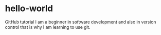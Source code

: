 # hello-world
GitHub tutorial
I am a beginner in software development and also in version control that is why I am learning to use git.
